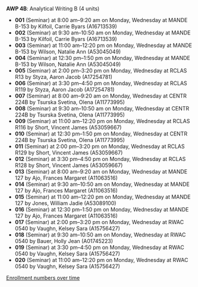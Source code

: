 **AWP 4B**: Analytical Writing B (4 units)

- **001** (Seminar) at 8:00 am–9:20 am on Monday, Wednesday at MANDE B-153 by Kilfoil, Carrie Byars (A16713539)
- **002** (Seminar) at 9:30 am–10:50 am on Monday, Wednesday at MANDE B-153 by Kilfoil, Carrie Byars (A16713539)
- **003** (Seminar) at 11:00 am–12:20 pm on Monday, Wednesday at MANDE B-153 by Wilson, Natalie Ann (A53045049)
- **004** (Seminar) at 12:30 pm–1:50 pm on Monday, Wednesday at MANDE B-153 by Wilson, Natalie Ann (A53045049)
- **005** (Seminar) at 2:00 pm–3:20 pm on Monday, Wednesday at RCLAS R13 by Styza, Aaron Jacob (A17254781)
- **006** (Seminar) at 3:30 pm–4:50 pm on Monday, Wednesday at RCLAS R119 by Styza, Aaron Jacob (A17254781)
- **007** (Seminar) at 8:00 am–9:20 am on Monday, Wednesday at CENTR 224B by Tsurska Svetina, Olena (A11773995)
- **008** (Seminar) at 9:30 am–10:50 am on Monday, Wednesday at CENTR 224B by Tsurska Svetina, Olena (A11773995)
- **009** (Seminar) at 11:00 am–12:20 pm on Monday, Wednesday at RCLAS R116 by Short, Vincent James (A53059667)
- **010** (Seminar) at 12:30 pm–1:50 pm on Monday, Wednesday at CENTR 224B by Tsurska Svetina, Olena (A11773995)
- **011** (Seminar) at 2:00 pm–3:20 pm on Monday, Wednesday at RCLAS R129 by Short, Vincent James (A53059667)
- **012** (Seminar) at 3:30 pm–4:50 pm on Monday, Wednesday at RCLAS R128 by Short, Vincent James (A53059667)
- **013** (Seminar) at 8:00 am–9:20 am on Monday, Wednesday at MANDE 127 by Ajo, Frances Margaret (A11063516)
- **014** (Seminar) at 9:30 am–10:50 am on Monday, Wednesday at MANDE 127 by Ajo, Frances Margaret (A11063516)
- **015** (Seminar) at 11:00 am–12:20 pm on Monday, Wednesday at MANDE 127 by Jones, William Jadie (A53089100)
- **016** (Seminar) at 12:30 pm–1:50 pm on Monday, Wednesday at MANDE 127 by Ajo, Frances Margaret (A11063516)
- **017** (Seminar) at 2:00 pm–3:20 pm on Monday, Wednesday at RWAC 0540 by Vaughn, Kelsey Sara (A15756427)
- **018** (Seminar) at 9:30 am–10:50 am on Monday, Wednesday at RWAC 0540 by Bauer, Holly Jean (A01745223)
- **019** (Seminar) at 3:30 pm–4:50 pm on Monday, Wednesday at RWAC 0540 by Vaughn, Kelsey Sara (A15756427)
- **020** (Seminar) at 11:00 am–12:20 pm on Monday, Wednesday at RWAC 0540 by Vaughn, Kelsey Sara (A15756427)

[Enrollment numbers over time](./AWP4B.tsv)
